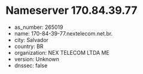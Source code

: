 # Nameserver 170.84.39.77

* as_number: 265019
* name: 170-84-39-77.nextelecom.net.br.
* city: Salvador
* country: BR
* organization: NEX TELECOM LTDA ME
* version: Unknown
* dnssec: false
